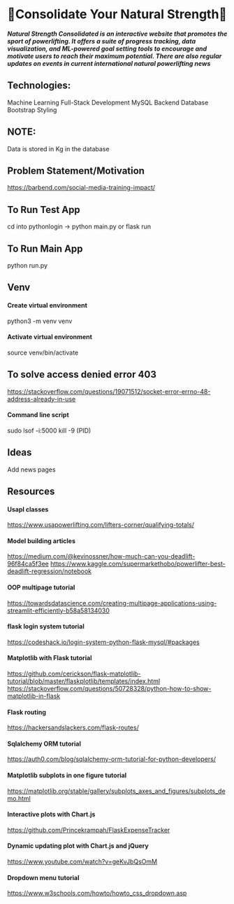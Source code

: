 # 🔨Consolidate Your Natural Strength🔨
_**Natural Strength Consolidated is an interactive website that promotes the sport of powerlifting. It offers a suite of progress tracking, data visualization, and ML-powered goal setting tools to encourage and motivate users to reach their maximum potential. There are also regular updates on events in current international natural powerlifting news**_

## Technologies:
Machine Learning
Full-Stack Development
MySQL Backend Database
Bootstrap Styling

## NOTE:
Data is stored in Kg in the database

## Problem Statement/Motivation
https://barbend.com/social-media-training-impact/

## To Run Test App
cd into pythonlogin -> python main.py or flask run
## To Run Main App
python run.py

## Venv
#### Create virtual environment
python3 -m venv venv
#### Activate virtual environment
source venv/bin/activate

## To solve access denied error 403
https://stackoverflow.com/questions/19071512/socket-error-errno-48-address-already-in-use
#### Command line script
sudo lsof -i:5000
kill -9 (PID)


## Ideas
Add news pages



## Resources

#### Usapl classes
https://www.usapowerlifting.com/lifters-corner/qualifying-totals/

#### Model building articles
https://medium.com/@kevinossner/how-much-can-you-deadlift-96f84ca5f3ee
https://www.kaggle.com/supermarkethobo/powerlifter-best-deadlift-regression/notebook

#### OOP multipage tutorial
https://towardsdatascience.com/creating-multipage-applications-using-streamlit-efficiently-b58a58134030

#### flask login system tutorial
https://codeshack.io/login-system-python-flask-mysql/#packages

#### Matplotlib with Flask tutorial
https://github.com/cerickson/flask-matplotlib-tutorial/blob/master/flaskplotlib/templates/index.html
https://stackoverflow.com/questions/50728328/python-how-to-show-matplotlib-in-flask

#### Flask routing
https://hackersandslackers.com/flask-routes/

#### Sqlalchemy ORM tutorial
https://auth0.com/blog/sqlalchemy-orm-tutorial-for-python-developers/

#### Matplotlib subplots in one figure tutorial
https://matplotlib.org/stable/gallery/subplots_axes_and_figures/subplots_demo.html

#### Interactive plots with Chart.js
https://github.com/Princekrampah/FlaskExpenseTracker

#### Dynamic updating plot with Chart.js and jQuery
https://www.youtube.com/watch?v=geKvJbQsOmM

#### Dropdown menu tutorial
https://www.w3schools.com/howto/howto_css_dropdown.asp